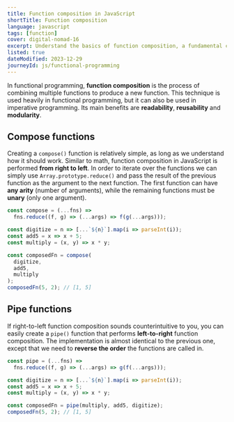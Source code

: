 ```yaml
---
title: Function composition in JavaScript
shortTitle: Function composition
language: javascript
tags: [function]
cover: digital-nomad-16
excerpt: Understand the basics of function composition, a fundamental concept in functional programming.
listed: true
dateModified: 2023-12-29
journeyId: js/functional-programming
---
```


In functional programming, **function composition** is the process of combining multiple functions to produce a new function. This technique is used heavily in functional programming, but it can also be used in imperative programming. Its main benefits are **readability**, **reusability** and **modularity**.

## Compose functions

Creating a `compose()` function is relatively simple, as long as we understand how it should work. Similar to math, function composition in JavaScript is performed **from right to left**. In order to iterate over the functions we can simply use `Array.prototype.reduce()` and pass the result of the previous function as the argument to the next function. The first function can have **any arity** (number of arguments), while the remaining functions must be **unary** (only one argument).

```js
const compose = (...fns) =>
  fns.reduce((f, g) => (...args) => f(g(...args)));

const digitize = n => [...`${n}`].map(i => parseInt(i));
const add5 = x => x + 5;
const multiply = (x, y) => x * y;

const composedFn = compose(
  digitize,
  add5,
  multiply
);
composedFn(5, 2); // [1, 5]
```

## Pipe functions

If right-to-left function composition sounds counterintuitive to you, you can easily create a `pipe()` function that performs **left-to-right** function composition. The implementation is almost identical to the previous one, except that we need to **reverse the order** the functions are called in.

```js
const pipe = (...fns) =>
  fns.reduce((f, g) => (...args) => g(f(...args)));

const digitize = n => [...`${n}`].map(i => parseInt(i));
const add5 = x => x + 5;
const multiply = (x, y) => x * y;

const composedFn = pipe(multiply, add5, digitize);
composedFn(5, 2); // [1, 5]
```
